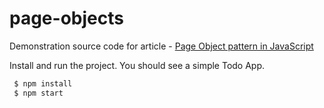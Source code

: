 # page-objects

Demonstration source code for article - [Page Object pattern in JavaScript](https://www.linkedin.com/pulse/page-object-pattern-javascript-vladim%C3%ADr-gorej/)

Install and run the project. You should see a simple Todo App.

```sh
 $ npm install
 $ npm start
```
